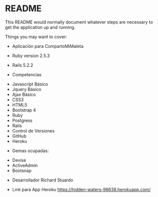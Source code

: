 # README

This README would normally document whatever steps are necessary to get the
application up and running.

Things you may want to cover:

* Aplicación para CompartoMiMaleta 

* Ruby version 2.5.3

* Rails 5.2.2

* Competencias

- Javascript Básico
- Jquery Básico
- Ajax Básico
- CSS3
- HTML5
- Bootstrap 4
- Ruby
- Postgress
- Rails
- Control de Versiones
- GitHub
- Heroku


* Gemas ocupadas:
- Devise
- ActiveAdmin
- Bootsnap

* Desarrollador Richard Stuardo

* Link para App Heroku https://hidden-waters-98638.herokuapp.com/
